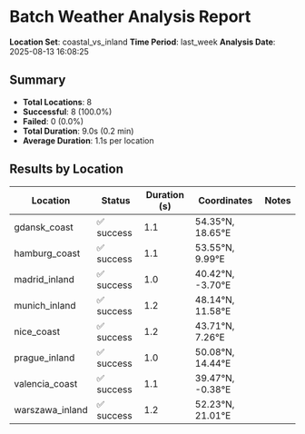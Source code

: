 # Batch Weather Analysis Report

**Location Set**: coastal_vs_inland
**Time Period**: last_week
**Analysis Date**: 2025-08-13 16:08:25

## Summary

- **Total Locations**: 8
- **Successful**: 8 (100.0%)
- **Failed**: 0 (0.0%)
- **Total Duration**: 9.0s (0.2 min)
- **Average Duration**: 1.1s per location

## Results by Location

| Location | Status | Duration (s) | Coordinates | Notes |
|----------|--------|-------------|-------------|-------|
| gdansk_coast | ✅ success | 1.1 | 54.35°N, 18.65°E |  |
| hamburg_coast | ✅ success | 1.1 | 53.55°N, 9.99°E |  |
| madrid_inland | ✅ success | 1.0 | 40.42°N, -3.70°E |  |
| munich_inland | ✅ success | 1.2 | 48.14°N, 11.58°E |  |
| nice_coast | ✅ success | 1.2 | 43.71°N, 7.26°E |  |
| prague_inland | ✅ success | 1.0 | 50.08°N, 14.44°E |  |
| valencia_coast | ✅ success | 1.1 | 39.47°N, -0.38°E |  |
| warszawa_inland | ✅ success | 1.2 | 52.23°N, 21.01°E |  |